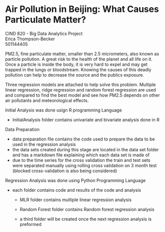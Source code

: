 # Air Pollution in Beijing: What Causes Particulate Matter?
CIND 820 - Big Data Analytics Project   
Erica Thompson-Becker  
501144405    
  
  
PM2.5, fine particulate matter, smaller than 2.5 micrometers, also known as particle pollution.  A great risk to the health of the planet and all life on it. Once a particle is inside the body, it is very hard to expel and may get trapped in the lungs or bloodstream. Knowing the causes of this deadly pollution can help to decrease the source and the publics exposure. 

Three regression models are attached to help solve this problem. Multiple linear regression, ridge regression and random forest regression are used and compared to find the best model and see how PM2.5 depends on other air pollutants and meteorological effects. 


Initial Analysis was done usign R programming Language
  - InitialAnalysis folder contains univariate and bivariate analysis done in R
  
Data Preparation 
  - data preparation file contains the code used to prepare the data to be used in the regression analysis
  - the data sets created during this stage are located in the data set folder and has a markdown file explaining which each data set is made of
  - due to the time series for the cross validation the train and test sets were separated manually using rolling cross validation on 3 month test (blocked cross-validation is also being considered) 

Regression Analysis was done using Python Programming Language    
- each folder contains code and results of the code and analysis 

  - MLR folder contains multiple linear regression analysis 
  
  - Random Forest folder contains Random forest regression analysis 

  - a third folder will be created once the next regression analysis is preformed



      



